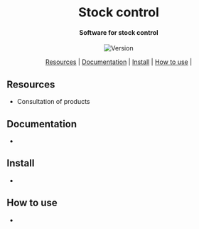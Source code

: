 <h1 align="center">
  Stock control
  <br>
</h1>

<h4 align="center">Software for stock control</h4>
<p align="center">
<img src="https://img.shields.io/badge/jdk-1.8-green" alt="Version">

</p>

<p align="center">
  <a href="#resources">Resources</a> |
  <a href="#documentation">Documentation</a> |
  <a href="#install">Install</a> |
  <a href="#how-to-use">How to use</a> |
</p>


## Resources

- Consultation of products

## Documentation

- 

## Install

- 

## How to use

-

```

```
